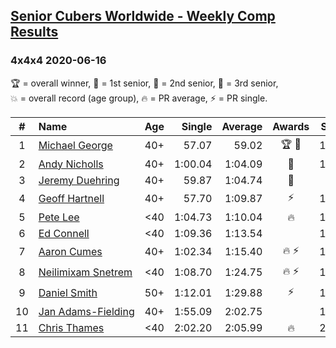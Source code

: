 <style>table {white-space: nowrap;}</style>

## [Senior Cubers Worldwide - Weekly Comp Results](/scw-comp/results/)
### 4x4x4 2020-06-16

<span style="white-space: nowrap;">🏆 = overall winner</span>, <span style="white-space: nowrap;">🥇 = 1st senior</span>, <span style="white-space: nowrap;">🥈 = 2nd senior</span>, <span style="white-space: nowrap;">🥉 = 3rd senior</span>, <span style="white-space: nowrap;">💥 = overall record (age group)</span>, <span style="white-space: nowrap;">🔥 = PR average</span>, <span style="white-space: nowrap;">⚡ = PR single</span>.

| # | Name | Age | Single | Average | Awards | Solve 1 | Solve 2 | Solve 3 | Solve 4 | Solve 5 | Video |
| :--: | :-- | :--: | --: | --: | :--: | --: | --: | --: | --: | --: | :-- |
| 1 | [Michael George](../../persons/michael_george/444.md) | 40+ | 57.07 | 59.02 | 🏆 🥇 | 1:00.85 | 58.20 | 1:06.86 | 58.00 | 57.07 | [Link](https://www.facebook.com/events/256188575607890/permalink/257812302112184/) |
| 2 | [Andy Nicholls](../../persons/andy_nicholls/444.md) | 40+ | 1:00.04 | 1:04.09 | 🥈 | 1:02.44 | 1:04.21 | 1:05.61 | 1:00.04 | 1:08.29 | [Link](https://www.facebook.com/events/256188575607890/permalink/258503442043070/) |
| 3 | [Jeremy Duehring](../../persons/jeremy_duehring/444.md) | 40+ | 59.87 | 1:04.74 | 🥉 | 59.87 | 1:05.68 | 1:16.10 | 1:05.52 | 1:03.03 | [Link](https://www.facebook.com/jeremy.duehring/videos/10160146958702846/) |
| 4 | [Geoff Hartnell](../../persons/geoff_hartnell/444.md) | 40+ | 57.70 | 1:09.87 | ⚡ | 1:05.05 | 1:09.83 | 1:14.72 | 1:17.93 | 57.70 | [Link](https://www.facebook.com/events/256188575607890/permalink/257661045460643/) |
| 5 | [Pete Lee](../../persons/pete_lee/444.md) | <40 | 1:04.73 | 1:10.04 | 🔥 | 1:12.69 | 1:25.53 | 1:05.41 | 1:12.01 | 1:04.73 | [Link](https://www.facebook.com/events/256188575607890/permalink/258410475385700/) |
| 6 | [Ed Connell](../../persons/ed_connell/444.md) | <40 | 1:09.36 | 1:13.54 |  | 1:10.01 | 1:09.36 | 1:16.51 | 1:14.10 | 1:25.04 | [Link](https://www.facebook.com/events/256188575607890/permalink/258972151996199/) |
| 7 | [Aaron Cumes](../../persons/aaron_cumes/444.md) | 40+ | 1:02.34 | 1:15.40 | 🔥 ⚡ | 1:11.75 | 1:27.11 | DNF | 1:07.34 | 1:02.34 | [Link](https://www.facebook.com/events/256188575607890/permalink/257120222181392/) |
| 8 | [Neilimixam Snetrem](../../persons/neilimixam_snetrem/444.md) | <40 | 1:08.70 | 1:24.75 | 🔥 ⚡ | 1:24.15 | 1:18.04 | 1:32.05 | 1:08.70 | 2:15.84 | [Link](https://www.facebook.com/events/256188575607890/permalink/257142405512507/) |
| 9 | [Daniel Smith](../../persons/daniel_smith/444.md) | 50+ | 1:12.01 | 1:29.88 | ⚡ | 1:12.01 | 1:44.45 | 2:05.62 | 1:19.71 | 1:25.47 | [Link](https://www.facebook.com/events/256188575607890/permalink/260576965169051/) |
| 10 | [Jan Adams-Fielding](../../persons/jan_adams_fielding/444.md) | 40+ | 1:55.09 | 2:02.75 |  | 1:55.09 | 1:58.89 | 2:14.28 | DNS | DNS | [Link](https://www.facebook.com/events/256188575607890/permalink/260407395186008/) |
| 11 | [Chris Thames](../../persons/chris_thames/444.md) | <40 | 2:02.20 | 2:05.99 | 🔥 | 2:04.17 | 2:11.60 | 2:02.20 | DNS | DNS | [Link](https://www.facebook.com/events/256188575607890/permalink/259049098655171/) |

<!-- Global site tag (gtag.js) - Google Analytics -->
<script async src="https://www.googletagmanager.com/gtag/js?id=UA-86348435-3"></script>
<script>window.dataLayer = window.dataLayer || []; function gtag() {dataLayer.push(arguments);} gtag('js', new Date()); gtag('config', 'UA-86348435-3');</script>
